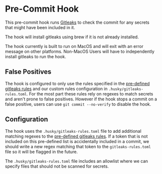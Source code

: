# Pre-Commit Hook

This pre-commit hook runs [Gitleaks](https://github.com/zricethezav/gitleaks) to check the commit for any secrets that might have been included in it.

The hook will install gitleaks using brew if it is not already installed.

The hook currently is built to run on MacOS and will exit with an error message on other platforms. Non-MacOS Users will have to independently install gitleaks to run the hook.

## False Positives

The hook is configured to only use the rules specified in the [pre-defined gitleaks rules](https://github.com/zricethezav/gitleaks/blob/master/config/gitleaks.toml) and our custom rules configuration in `.husky/gitleaks-rules.toml`. For the most part these rules rely on regexes to match secrets and aren't prone to false positives. However if the hook stops a commit on a false positive, users can use `git commit --no-verify` to disable the hook.

## Configuration

The hook uses the `.husky/gitleaks-rules.toml` file to add additional matching regexes to the [pre-defined gitleaks rules](https://github.com/zricethezav/gitleaks/blob/master/config/gitleaks.toml). If a token that is not included on this pre-defined list is accidentally included in a commit, we should write a new regex matching that token to the `gitleaks-rules.toml` file so it will be flagged in the future.

The `.husky/gitleaks-rules.toml` file includes an allowlist where we can specify files that should not be scanned for secrets.

